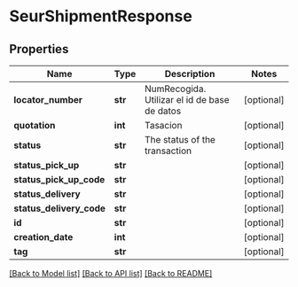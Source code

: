 # SeurShipmentResponse

## Properties
Name | Type | Description | Notes
------------ | ------------- | ------------- | -------------
**locator_number** | **str** | NumRecogida. Utilizar el id de base de datos | [optional] 
**quotation** | **int** | Tasacion | [optional] 
**status** | **str** | The status of the transaction | [optional] 
**status_pick_up** | **str** |  | [optional] 
**status_pick_up_code** | **str** |  | [optional] 
**status_delivery** | **str** |  | [optional] 
**status_delivery_code** | **str** |  | [optional] 
**id** | **str** |  | [optional] 
**creation_date** | **int** |  | [optional] 
**tag** | **str** |  | [optional] 

[[Back to Model list]](../README.md#documentation-for-models) [[Back to API list]](../README.md#documentation-for-api-endpoints) [[Back to README]](../README.md)


